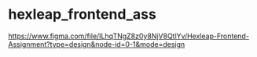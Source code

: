 # hexleap_frontend_ass
https://www.figma.com/file/ILhqTNgZ8z0y8NjV8QtlYv/Hexleap-Frontend-Assignment?type=design&node-id=0-1&mode=design
